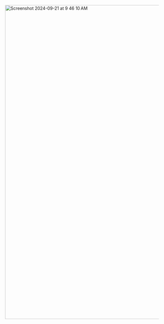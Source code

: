 <img width="1025" alt="Screenshot 2024-09-21 at 9 46 10 AM" src="https://github.com/user-attachments/assets/5936ae7e-7a9f-4e50-b71d-df12f206a232">
